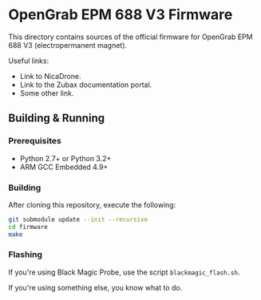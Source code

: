 OpenGrab EPM 688 V3 Firmware
============================

This directory contains sources of the official firmware for OpenGrab EPM 688 V3 (electropermanent magnet).

Useful links:

* Link to NicaDrone.
* Link to the Zubax documentation portal.
* Some other link.

## Building & Running

### Prerequisites

* Python 2.7+ or Python 3.2+
* ARM GCC Embedded 4.9+

### Building

After cloning this repository, execute the following:

```bash
git submodule update --init --recursive
cd firmware
make
```

### Flashing

If you're using Black Magic Probe, use the script `blackmagic_flash.sh`.

If you're using something else, you know what to do.
